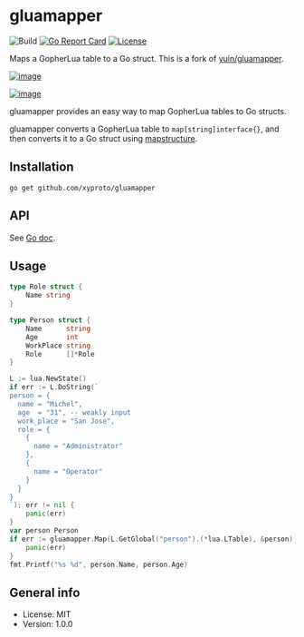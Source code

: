 # gluamapper

![Build](https://github.com/xyproto/gluamapper/workflows/Build/badge.svg) [![Go Report Card](https://goreportcard.com/badge/github.com/xyproto/gluamapper)](https://goreportcard.com/report/github.com/xyproto/gluamapper) [![License](https://img.shields.io/badge/license-MIT-green.svg?style=flat)](https://raw.githubusercontent.com/xyproto/gluamapper/main/LICENSE)

Maps a GopherLua table to a Go struct. This is a fork of [yuin/gluamapper](https://github.com/yuin/gluamapper).

[![image](https://godoc.org/github.com/xyproto/gluamapper?status.svg)](http://godoc.org/github.com/xyproto/gluamapper)

[![image](https://travis-ci.org/xyproto/gluamapper.svg)](https://travis-ci.org/xyproto/gluamapper)

gluamapper provides an easy way to map GopherLua tables to Go structs.

gluamapper converts a GopherLua table to `map[string]interface{}`, and then converts it to a Go struct using [mapstructure](https://github.com/mitchellh/mapstructure/).

## Installation

    go get github.com/xyproto/gluamapper

## API

See [Go doc](http://godoc.org/github.com/xyproto/gluamapper).

## Usage

```go
type Role struct {
    Name string
}

type Person struct {
    Name      string
    Age       int
    WorkPlace string
    Role      []*Role
}

L := lua.NewState()
if err := L.DoString(`
person = {
  name = "Michel",
  age  = "31", -- weakly input
  work_place = "San Jose",
  role = {
    {
      name = "Administrator"
    },
    {
      name = "Operator"
    }
  }
}
`); err != nil {
    panic(err)
}
var person Person
if err := gluamapper.Map(L.GetGlobal("person").(*lua.LTable), &person); err != nil {
    panic(err)
}
fmt.Printf("%s %d", person.Name, person.Age)
```

## General info

* License: MIT
* Version: 1.0.0
